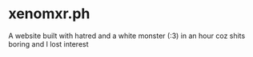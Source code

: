# xenomxr.ph
A website built with hatred and a white monster (:3) in an hour coz shits boring and I lost interest
